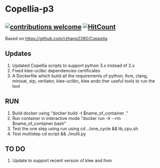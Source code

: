 # Copellia-p3
## [![contributions welcome](https://img.shields.io/badge/contributions-welcome-brightgreen.svg?style=flat)](https://github.com/Asad-Ismail/Copellia-p3/issues) [![HitCount](http://hits.dwyl.com/Asad-Ismail/Copellia-p3.svg?style=flat-square)](http://hits.dwyl.com/Asad-Ismail/Copellia-p3)

Based on https://github.com/rzhang2285/Coppelia

## Updates
1) Updated Copellia scripts to support python 3.x instead of 2.x
2) Fixed klee-uclibc dependencies certificates 
3) A Dockerfile which build all the requirements of python, llvm, clang, minisat, stp, verliator, klee-uclibc, klee ando ther useful tools to run the tool

## RUN
1) Build docker using "docker build -t $name_of_container ."
2) Run container in interactive mode "docker run -it --rm $name_of_container bash"
3) Test the one step using run using cd ../one_cycle && tb_cpu.sh
4) Test multistep cd script && ./multi.py

## TO DO
1) Update to support recent version of klee and llvm


